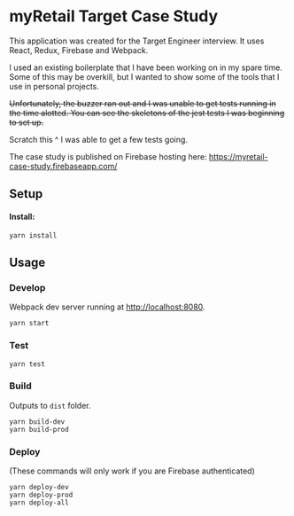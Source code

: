 # myRetail Target Case Study

This application was created for the Target Engineer interview. It uses React, Redux, Firebase and Webpack.

I used an existing boilerplate that I have been working on in my spare time. Some of this may be overkill, but I wanted to show some of the tools that I use in personal projects.

~~Unfortunately, the buzzer ran out and I was unable to get tests running in the time alotted. You can see the skeletons of the jest tests I was beginning to set up.~~

Scratch this ^ I was able to get a few tests going.

The case study is published on Firebase hosting here:
https://myretail-case-study.firebaseapp.com/

## Setup

#### Install:

```
yarn install
```

## Usage

### Develop

Webpack dev server running at <http://localhost:8080>.

```
yarn start
```

### Test

```
yarn test
```

### Build

Outputs to `dist` folder.

```
yarn build-dev
yarn build-prod
```

### Deploy

(These commands will only work if you are Firebase authenticated)

```
yarn deploy-dev
yarn deploy-prod
yarn deploy-all
```
